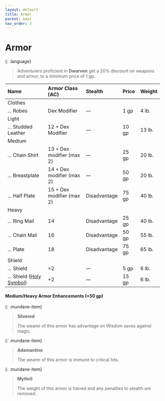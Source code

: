 ```yaml
---
layout: default
title: Armor
parent: Gear
nav_order: 3
---
```


# Armor

{: .language}
> Adventurers proficient in **Dwarven** get a 20% discount on weapons and armor, to a minimum price of 1 gp.

| Name                                                                | Armor Class (AC)          | Stealth      | Price | Weight |
| :------------------------------------------------------------------ | :------------------------ | :----------- | :---- | :----- |
| Clothes                                                             |                           |              |       |        |
| ... Robes                                                           | Dex Modifier              | —            | 1 gp  | 4 lb.  |
| Light                                                               |                           |              |       |        |
| ... Studded Leather                                                 | 12 + Dex Modifier         | —            | 10 gp | 13 lb. |
| Medium                                                              |                           |              |       |        |
| ... Chain Shirt                                                     | 13 + Dex modifier (max 2) | —            | 25 gp | 20 lb. |
| ... Breastplate                                                     | 14 + Dex modifier (max 2) | —            | 50 gp | 20 lb. |
| ... Half Plate                                                      | 15 + Dex modifier (max 2) | Disadvantage | 75 gp | 40 lb. |
| Heavy                                                               |                           |              |       |        |
| ... Ring Mail                                                       | 14                        | Disadvantage | 25 gp | 40 lb. |
| ... Chain Mail                                                      | 16                        | Disadvantage | 50 gp | 55 lb. |
| ... Plate                                                           | 18                        | Disadvantage | 75 gp | 65 lb. |
| Shield                                                              |                           |              |       |        |
| ... Shield                                                          | +2                        | —            | 5 gp  | 6 lb.  |
| ... Shield ([Holy Symbol](adventuring_gear/spellcasting_equipment)) | +2                        | —            | 15 gp | 6 lb.  |

#### Medium/Heavy Armor Enhancements (+50 gp)

{: .mundane-item}
> **Silvered**
>
> The wearer of this armor has advantage on Wisdom saves against magic.

{: .mundane-item}
> **Adamantine**
>
> The wearer of this armor is immune to critical hits.

{: .mundane-item}
> **Mythril**
>
> The weight of this armor is halved and any penalties to stealth are removed.